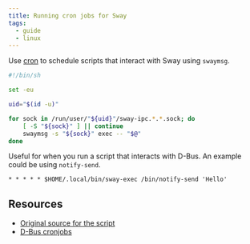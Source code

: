 ```yaml
---
title: Running cron jobs for Sway
tags:
  - guide
  - linux
---
```


Use [cron](cron) to schedule scripts that interact with Sway using `swaymsg`.

```bash
#!/bin/sh

set -eu

uid="$(id -u)"

for sock in /run/user/"${uid}"/sway-ipc.*.*.sock; do
    [ -S "${sock}" ] || continue
    swaymsg -s "${sock}" exec -- "$@"
done
```

Useful for when you run a script that interacts with D-Bus. An example could be using `notify-send`.

```
* * * * * $HOME/.local/bin/sway-exec /bin/notify-send 'Hello'
```

## Resources

- [Original source for the script](https://pastebin.com/Dak1jqNB)
- [D-Bus cronjobs](https://coldfix.de/2018/10/09/dbus-cronjob/)
